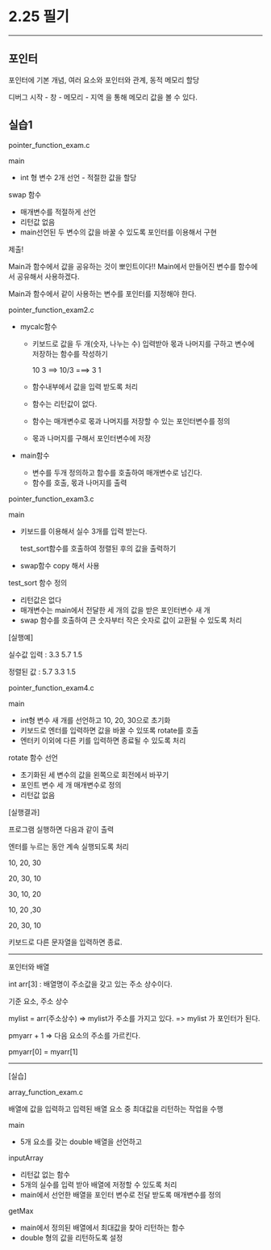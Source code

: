 # 2.25 필기

---

## 포인터

포인터에 기본 개념, 여러 요소와 포인터와 관계, 동적 메모리 할당 

디버그 시작 - 창 - 메모리 - 지역 을 통해 메모리 값을 볼 수 있다. 





## 실습1

pointer_function_exam.c

main

* int 형 변수 2개 선언 - 적절한 값을 할당

swap 함수 

* 매개변수를 적절하게 선언
* 리턴값 없음
* main선언된 두 변수의 값을 바꿀 수 있도록 포인터를 이용해서 구현

제출!



Main과 함수에서 값을 공유하는 것이 뽀인트이다!!  Main에서 만들어진 변수를 함수에서 공유해서 사용하겠다.

Main과 함수에서 같이 사용하는 변수를 포인터를 지정해야 한다. 

pointer_function_exam2.c

* mycalc함수

  * 키보드로 값을 두 개(숫자, 나누는 수) 입력받아 몫과 나머지를 구하고 변수에 저장하는 함수를 작성하기

    10 3  ==> 10/3 ===> 3 1

  * 함수내부에서 값을 입력 받도록 처리

  * 함수는 리턴값이 없다.

  * 함수는 매개변수로 몫과 나머지를 저장할 수 있는 포인터변수를 정의

  * 몫과 나머지를 구해서 포인터변수에 저장

* main함수 

  * 변수를 두개 정의하고 함수를 호출하여 매개변수로 넘긴다.
  * 함수를 호출, 몫과 나머지를 출력 

  



pointer_function_exam3.c

main

* 키보드를 이용해서 실수 3개를 입력 받는다. 

  test_sort함수를 호출하여 정렬된 후의 값을 출력하기

* swap함수 copy 해서 사용

test_sort 함수 정의

* 리턴값은 없다
* 매개변수는 main에서 전달한 세 개의 값을 받은 포인터변수 새 개
* swap 함수를 호출하여 큰 숫자부터 작은 숫자로 값이 교환될 수 있도록 처리

[실행예]

실수값 입력 : 3.3  5.7 1.5

정렬된 값 : 5.7 3.3 1.5



pointer_function_exam4.c

main

* int형 변수 새 개를 선언하고 10, 20, 30으로 초기화
* 키보드로 엔터를 입력하면 값을 바꿀 수 있또록 rotate를 호출
* 엔터키 이외에 다른 키를 입력하면 종료될 수 있도록 처리

rotate 함수 선언

* 초기화된 세 변수의 값을 왼쪽으로 회전에서 바꾸기
* 포인트 변수 세 개 매개변수로 정의
* 리턴값 없음

[실행결과]

프로그램 실행하면 다음과 같이 출력

엔터를 누르는 동안 계속 실행되도록 처리

10, 20, 30

20, 30, 10

30, 10, 20

10, 20 ,30

20, 30, 10

키보드로 다른 문자열을 입력하면 종료.

---

포인터와 배열

int arr[3] : 배열명이 주소값을 갖고 있는 주소 상수이다. 

기준 요소, 주소 상수 

mylist = arr(주소상수) => mylist가 주소를 가지고 있다. => mylist 가 포인터가 된다. 

pmyarr + 1 => 다음 요소의 주소를 가르킨다.

pmyarr[0] = myarr[1]

-----

[실습]

array_function_exam.c

배열에 값을 입력하고 입력된 배열 요소 중 최대값을 리턴하는 작업을 수행

main

* 5개 요소를 갖는 double 배열을 선언하고 

inputArray

* 리턴값 없는 함수
* 5개의 실수를 입력 받아 배열에 저정할 수 있도록 처리
* main에서 선언한 배열을 포인터 변수로 전달 받도록 매개변수를 정의

getMax 

* main에서 정의된 배열에서 최대값을 찾아 리턴하는 함수 
* double 형의 값을 리턴하도록 설정

